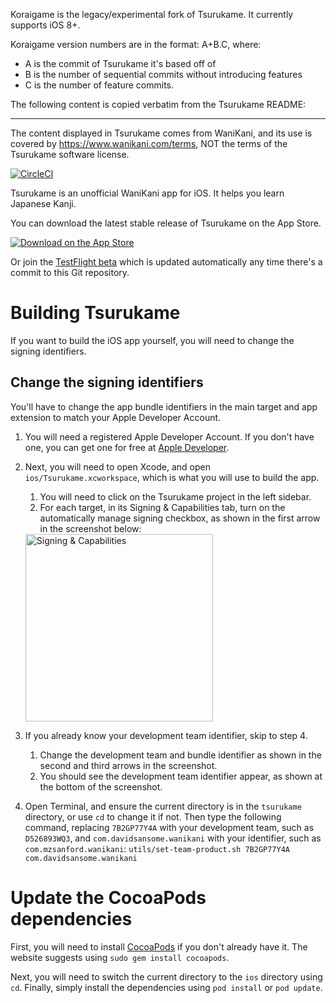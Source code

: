 Koraigame is the legacy/experimental fork of Tsurukame. It currently supports iOS 8+.

Koraigame version numbers are in the format: A+B.C, where:

* A is the commit of Tsurukame it's based off of
* B is the number of sequential commits without introducing features
* C is the number of feature commits.


The following content is copied verbatim from the Tsurukame README:

---

The content displayed in Tsurukame comes from WaniKani, and its use is covered by
https://www.wanikani.com/terms, NOT the terms of the Tsurukame software license.

[![CircleCI](https://circleci.com/gh/davidsansome/tsurukame.svg?style=shield)](https://circleci.com/gh/davidsansome/tsurukame)

Tsurukame is an unofficial WaniKani app for iOS.  It helps you learn Japanese Kanji.

You can download the latest stable release of Tsurukame on the App Store.

[![Download on the App Store](https://devimages-cdn.apple.com/app-store/marketing/guidelines/images/badge-example-preferred.png)](https://itunes.apple.com/us/app/tsurukame-for-wanikani/id1367114761)

Or join the [TestFlight beta](https://testflight.apple.com/join/Fijye2AA)
which is updated automatically any time there's a commit to this Git repository.

# Building Tsurukame

If you want to build the iOS app yourself, you will need to change the signing identifiers.

## Change the signing identifiers
You'll have to change the app bundle identifiers in the main target and app extension to match your Apple Developer Account.

1. You will need a registered Apple Developer Account. If you don't have one, you can get one for free at [Apple Developer](https://developer.apple.com/account/).
2. Next, you will need to open Xcode, and open `ios/Tsurukame.xcworkspace`, which is what you will use to build the app.
	1. You will need to click on the Tsurukame project in the left sidebar.
	2. For each target, in its Signing & Capabilities tab, turn on the automatically manage signing checkbox, as shown in the first arrow in the screenshot below:

    <img width="300" alt="Signing & Capabilities" src="https://user-images.githubusercontent.com/46784000/86614807-2a4f2780-bf79-11ea-8de5-dd3434b48afd.png">
3. If you already know your development team identifier, skip to step 4.
	1. Change the development team and bundle identifier as shown in the second and third arrows in the screenshot.
	2. You should see the development team identifier appear, as shown at the bottom of the screenshot. 
4. Open Terminal, and ensure the current directory is in the `tsurukame` directory, or use `cd` to change it if not. Then type the following command, replacing `7B2GP77Y4A` with your development team, such as `D526893WQ3`, and `com.davidsansome.wanikani` with your identifier, such as `com.mzsanford.wanikani`:
    `utils/set-team-product.sh 7B2GP77Y4A com.davidsansome.wanikani` 

# Update the CocoaPods dependencies
First, you will need to install [CocoaPods](https://cocoapods.org) if you don't already have it. The website suggests using `sudo gem install cocoapods`.

Next, you will need to switch the current directory to the `ios` directory using `cd`. 
Finally, simply install the dependencies using `pod install` or `pod update`.
